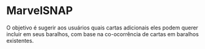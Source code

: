 # MarvelSNAP

O objetivo é sugerir aos usuários quais cartas adicionais eles podem querer incluir em seus baralhos, com base na co-ocorrência de cartas em baralhos existentes.
